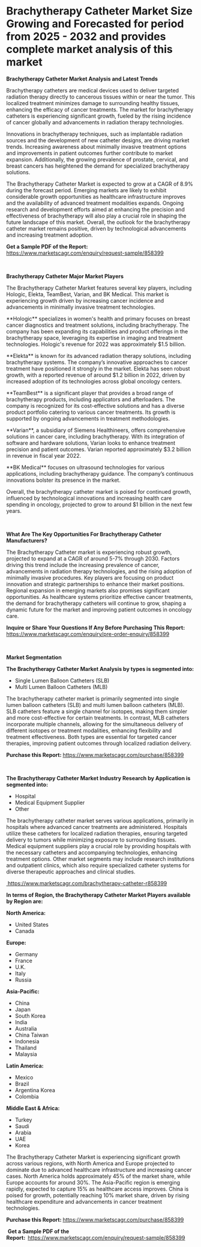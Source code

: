 <p><h1>Brachytherapy Catheter Market Size Growing and Forecasted for period from 2025 - 2032 and provides complete market analysis of this market</h1></p><p><strong>Brachytherapy Catheter Market Analysis and Latest Trends</strong></p>
<p><p>Brachytherapy catheters are medical devices used to deliver targeted radiation therapy directly to cancerous tissues within or near the tumor. This localized treatment minimizes damage to surrounding healthy tissues, enhancing the efficacy of cancer treatments. The market for brachytherapy catheters is experiencing significant growth, fueled by the rising incidence of cancer globally and advancements in radiation therapy technologies.</p><p>Innovations in brachytherapy techniques, such as implantable radiation sources and the development of new catheter designs, are driving market trends. Increasing awareness about minimally invasive treatment options and improvements in patient outcomes further contribute to market expansion. Additionally, the growing prevalence of prostate, cervical, and breast cancers has heightened the demand for specialized brachytherapy solutions.</p><p>The Brachytherapy Catheter Market is expected to grow at a CAGR of 8.9% during the forecast period. Emerging markets are likely to exhibit considerable growth opportunities as healthcare infrastructure improves and the availability of advanced treatment modalities expands. Ongoing research and development efforts aimed at enhancing the precision and effectiveness of brachytherapy will also play a crucial role in shaping the future landscape of this market. Overall, the outlook for the brachytherapy catheter market remains positive, driven by technological advancements and increasing treatment adoption.</p></p>
<p><strong>Get a Sample PDF of the Report:&nbsp;</strong> <a href="https://www.marketscagr.com/enquiry/request-sample/858399?utm_campaign=3228&utm_medium=2&utm_source=Github&utm_content=ia&utm_term=13042025&utm_id=brachytherapy-catheter">https://www.marketscagr.com/enquiry/request-sample/858399</a></p>
<p>&nbsp;</p>
<p><strong>Brachytherapy Catheter Major Market Players</strong></p>
<p><p>The Brachytherapy Catheter Market features several key players, including Hologic, Elekta, TeamBest, Varian, and BK Medical. This market is experiencing growth driven by increasing cancer incidence and advancements in minimally invasive treatment technologies.</p><p>**Hologic** specializes in women's health and primary focuses on breast cancer diagnostics and treatment solutions, including brachytherapy. The company has been expanding its capabilities and product offerings in the brachytherapy space, leveraging its expertise in imaging and treatment technologies. Hologic's revenue for 2022 was approximately $1.5 billion.</p><p>**Elekta** is known for its advanced radiation therapy solutions, including brachytherapy systems. The company’s innovative approaches to cancer treatment have positioned it strongly in the market. Elekta has seen robust growth, with a reported revenue of around $1.2 billion in 2022, driven by increased adoption of its technologies across global oncology centers.</p><p>**TeamBest** is a significant player that provides a broad range of brachytherapy products, including applicators and afterloaders. The company is recognized for its cost-effective solutions and has a diverse product portfolio catering to various cancer treatments. Its growth is supported by ongoing advancements in treatment methodologies.</p><p>**Varian**, a subsidiary of Siemens Healthineers, offers comprehensive solutions in cancer care, including brachytherapy. With its integration of software and hardware solutions, Varian looks to enhance treatment precision and patient outcomes. Varian reported approximately $3.2 billion in revenue in fiscal year 2022.</p><p>**BK Medical** focuses on ultrasound technologies for various applications, including brachytherapy guidance. The company’s continuous innovations bolster its presence in the market.</p><p>Overall, the brachytherapy catheter market is poised for continued growth, influenced by technological innovations and increasing health care spending in oncology, projected to grow to around $1 billion in the next few years.</p></p>
<p>&nbsp;</p>
<p><strong>What Are The Key Opportunities For Brachytherapy Catheter Manufacturers?</strong></p>
<p><p>The Brachytherapy Catheter market is experiencing robust growth, projected to expand at a CAGR of around 5-7% through 2030. Factors driving this trend include the increasing prevalence of cancer, advancements in radiation therapy technologies, and the rising adoption of minimally invasive procedures. Key players are focusing on product innovation and strategic partnerships to enhance their market positions. Regional expansion in emerging markets also promises significant opportunities. As healthcare systems prioritize effective cancer treatments, the demand for brachytherapy catheters will continue to grow, shaping a dynamic future for the market and improving patient outcomes in oncology care.</p></p>
<p><strong>Inquire or Share Your Questions If Any Before Purchasing This Report:</strong> <a href="https://www.marketscagr.com/enquiry/pre-order-enquiry/858399?utm_campaign=3228&utm_medium=2&utm_source=Github&utm_content=ia&utm_term=13042025&utm_id=brachytherapy-catheter">https://www.marketscagr.com/enquiry/pre-order-enquiry/858399</a></p>
<p>&nbsp;</p>
<p><strong>Market Segmentation</strong></p>
<p><strong>The Brachytherapy Catheter Market Analysis by types is segmented into:</strong></p>
<p><ul><li>Single Lumen Balloon Catheters (SLB)</li><li>Multi Lumen Balloon Catheters (MLB)</li></ul></p>
<p><p>The brachytherapy catheter market is primarily segmented into single lumen balloon catheters (SLB) and multi lumen balloon catheters (MLB). SLB catheters feature a single channel for isotopes, making them simpler and more cost-effective for certain treatments. In contrast, MLB catheters incorporate multiple channels, allowing for the simultaneous delivery of different isotopes or treatment modalities, enhancing flexibility and treatment effectiveness. Both types are essential for targeted cancer therapies, improving patient outcomes through localized radiation delivery.</p></p>
<p><strong>Purchase this Report:&nbsp;</strong><a href="https://www.marketscagr.com/purchase/858399?utm_campaign=3228&utm_medium=2&utm_source=Github&utm_content=ia&utm_term=13042025&utm_id=brachytherapy-catheter">https://www.marketscagr.com/purchase/858399</a></p>
<p>&nbsp;</p>
<p><strong>The Brachytherapy Catheter Market Industry Research by Application is segmented into:</strong></p>
<p><ul><li>Hospital</li><li>Medical Equipment Supplier</li><li>Other</li></ul></p>
<p><p>The brachytherapy catheter market serves various applications, primarily in hospitals where advanced cancer treatments are administered. Hospitals utilize these catheters for localized radiation therapies, ensuring targeted delivery to tumors while minimizing exposure to surrounding tissues. Medical equipment suppliers play a crucial role by providing hospitals with the necessary catheters and accompanying technologies, enhancing treatment options. Other market segments may include research institutions and outpatient clinics, which also require specialized catheter systems for diverse therapeutic approaches and clinical studies.</p></p>
<p><a href="https://www.marketscagr.com/brachytherapy-catheter-r858399?utm_campaign=3228&utm_medium=2&utm_source=Github&utm_content=ia&utm_term=13042025&utm_id=brachytherapy-catheter">&nbsp;https://www.marketscagr.com/brachytherapy-catheter-r858399</a></p>
<p><strong>In terms of Region, the Brachytherapy Catheter Market Players available by Region are:</strong></p>
<p>
    <p> <strong> North America: </strong>
        <ul>
            <li>United States</li>
            <li>Canada</li>
        </ul>
        </p> 
    <p> <strong> Europe: </strong>
        <ul>
            <li>Germany</li>
            <li>France</li>
            <li>U.K.</li>
            <li>Italy</li>
            <li>Russia</li>
        </ul>
        </p> 
    <p> <strong> Asia-Pacific: </strong>
        <ul>
            <li>China</li>
            <li>Japan</li>
            <li>South Korea</li>
            <li>India</li>
            <li>Australia</li>
            <li>China Taiwan</li>
            <li>Indonesia</li>
            <li>Thailand</li>
            <li>Malaysia</li>
        </ul>
        </p> 
    <p> <strong> Latin America: </strong>
        <ul>
            <li>Mexico</li>
            <li>Brazil</li>
            <li>Argentina Korea</li>
            <li>Colombia</li>
        </ul>
        </p> 
    <p> <strong> Middle East & Africa: </strong>
        <ul>
            <li>Turkey</li>
            <li>Saudi</li>
            <li>Arabia</li>
            <li>UAE</li>
            <li>Korea</li>
        </ul>
    </p>
    </p>
<p><p>The Brachytherapy Catheter Market is experiencing significant growth across various regions, with North America and Europe projected to dominate due to advanced healthcare infrastructure and increasing cancer cases. North America holds approximately 45% of the market share, while Europe accounts for around 30%. The Asia-Pacific region is emerging rapidly, expected to capture 15% as healthcare access improves. China is poised for growth, potentially reaching 10% market share, driven by rising healthcare expenditure and advancements in cancer treatment technologies.</p></p>
<p><strong>Purchase this Report: </strong><a href="https://www.marketscagr.com/purchase/858399?utm_campaign=3228&utm_medium=2&utm_source=Github&utm_content=ia&utm_term=13042025&utm_id=brachytherapy-catheter">https://www.marketscagr.com/purchase/858399</a></p>
<p>&nbsp;<strong>Get a Sample PDF of the Report:&nbsp;&nbsp;</strong><a href="https://www.marketscagr.com/enquiry/request-sample/858399?utm_campaign=3228&utm_medium=2&utm_source=Github&utm_content=ia&utm_term=13042025&utm_id=brachytherapy-catheter">https://www.marketscagr.com/enquiry/request-sample/858399</a></p>
<p><strong></strong></p>
<p><p></p><p></p><p></p></p>